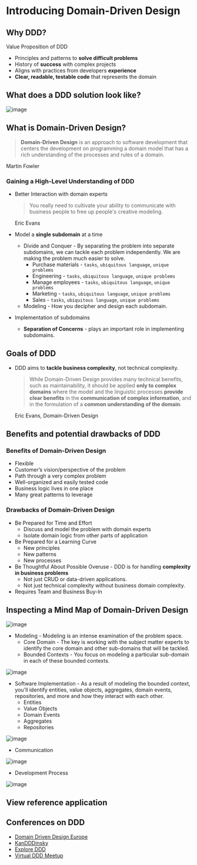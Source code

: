# Introducing Domain-Driven Design

## Why DDD?

Value Proposition of DDD

- Principles and patterns to **solve difficult problems**
- History of **success** with complex projects
- Aligns with practices from developers **experience**
- **Clear, readable, testable code** that represents the domain


## What does a DDD solution look like?

![image](https://user-images.githubusercontent.com/34960418/211304710-06d0cd40-8eb6-4f42-8e3f-745c9a9ee1fb.png)


## What is Domain-Driven Design?

> **Domain-Driven Design** is an approach to software development that centers the development on programming a domain model that has a rich understanding of the processes and rules of a domain.

Martin Fowler

### Gaining a High-Level Understanding of DDD 

- Better Interaction with domain experts
  > You really need to cultivate your ability to communicate with business people to free up people's creative modeling.  
  
  Eric Evans

- Model a **single subdomain** at a time
  - Divide and Conquer - By separating the problem into separate subdomains, we can tackle each problem independently. We are making the problem much easier to solve.
    - Purchase materials - `tasks`, `ubiquitous language`, `unique problems`
    - Engineering - `tasks`, `ubiquitous language`, `unique problems`
    - Manage employees - `tasks`, `ubiquitous language`, `unique problems`
    - Marketing - `tasks`, `ubiquitous language`, `unique problems`
    - Sales - `tasks`, `ubiquitous language`, `unique problems`
  - Modeling - How you decipher and design each subdomain.
- Implementation of subdomains
  - **Separation of Concerns** - plays an important role in implementing subdomains.


## Goals of DDD

- DDD aims to **tackle business complexity**, not technical complexity. 
  > While Domain-Driven Design provides many technical benefits, such as maintainability, it should be applied **only to complex domains** where the model and the linguistic processes **provide clear benefits** in the **communication of complex information**, and in the formulation of a **common understanding of the domain**.

  Eric Evans, Domain-Driven Design


## Benefits and potential drawbacks of DDD

### Benefits of Domain-Driven Design

- Flexible
- Customer’s vision/perspective of the problem
- Path through a very complex problem
- Well-organized and easily tested code
- Business logic lives in one place
- Many great patterns to leverage

### Drawbacks of Domain-Driven Design

- Be Prepared for Time and Effort
  - Discuss and model the problem with domain experts
  - Isolate domain logic from other parts of application
- Be Prepared for a Learning Curve
  - New principles
  - New patterns
  - New processes
- Be Thoughtful About Possible Overuse - DDD is for handling **complexity in business problems**
  - Not just CRUD or data-driven applications.
  - Not just technical complexity without business domain complexity.
- Requires Team and Business Buy-In


## Inspecting a Mind Map of Domain-Driven Design

![image](https://user-images.githubusercontent.com/34960418/211310896-a1778527-954d-4e62-8037-95935b4ca65b.png)

- Modeling - Modeling is an intense examination of the problem space. 
  - Core Domain - The key is working with the subject matter experts to identify the core domain and other sub-domains that will be tackled.
  - Bounded Contexts - You focus on modeling a particular sub-domain in each of these bounded contexts.

![image](https://user-images.githubusercontent.com/34960418/211311084-23c46cfe-116a-4f7c-b69b-2ca256b2a818.png)

- Software Implementation - As a result of modeling the bounded context, you'll identify entities, value objects, aggregates, domain events, repositories, and more and how they interact with each other.
  - Entities
  - Value Objects
  - Domain Events
  - Aggregates
  - Repositories

![image](https://user-images.githubusercontent.com/34960418/211311186-01ceda12-53c9-4732-a54d-e8af88eee01b.png)

- Communication

![image](https://user-images.githubusercontent.com/34960418/211311270-ed649daa-5158-4565-95d3-53bb0667d1a8.png)

- Development Process

![image](https://user-images.githubusercontent.com/34960418/211311377-db0035b1-e4a9-4b41-97df-6bdc9f7c3e57.png)


## View reference application


## Conferences on DDD

- [Domain Driven Design Europe](https://www.youtube.com/@ddd_eu)
- [KanDDDinsky](https://www.youtube.com/@KanDDDinsky)
- [Explore DDD](https://www.youtube.com/@ExploreDDD)
- [Virtual DDD Meetup](https://www.youtube.com/@virtualdomain-drivendesign2670)
